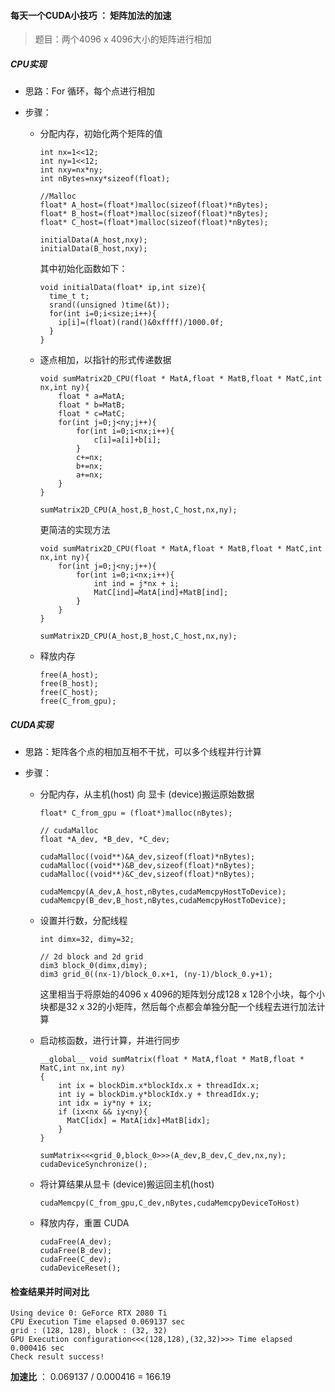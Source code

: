 #### 每天一个CUDA小技巧 ： 矩阵加法的加速



> 题目：两个4096 x 4096大小的矩阵进行相加

##### CPU实现

- 思路：For 循环，每个点进行相加

- 步骤：

  - 分配内存，初始化两个矩阵的值

    ```
    int nx=1<<12;
    int ny=1<<12;
    int nxy=nx*ny;
    int nBytes=nxy*sizeof(float);
    
    //Malloc
    float* A_host=(float*)malloc(sizeof(float)*nBytes);
    float* B_host=(float*)malloc(sizeof(float)*nBytes);
    float* C_host=(float*)malloc(sizeof(float)*nBytes);
    
    initialData(A_host,nxy);
    initialData(B_host,nxy);
    ```

    其中初始化函数如下：

    ```
    void initialData(float* ip,int size){
      time_t t;
      srand((unsigned )time(&t)); 
      for(int i=0;i<size;i++){
        ip[i]=(float)(rand()&0xffff)/1000.0f;
      }
    }
    ```

  - 逐点相加，以指针的形式传递数据

    ```
    void sumMatrix2D_CPU(float * MatA,float * MatB,float * MatC,int nx,int ny){
        float * a=MatA;
        float * b=MatB;
        float * c=MatC;
        for(int j=0;j<ny;j++){
        	for(int i=0;i<nx;i++){
          		c[i]=a[i]+b[i];
        	}
            c+=nx;
            b+=nx;
            a+=nx;
        }
    }
    
    sumMatrix2D_CPU(A_host,B_host,C_host,nx,ny);
    ```

    更简洁的实现方法

    ```
    void sumMatrix2D_CPU(float * MatA,float * MatB,float * MatC,int nx,int ny){
        for(int j=0;j<ny;j++){
            for(int i=0;i<nx;i++){
                int ind = j*nx + i;
                MatC[ind]=MatA[ind]+MatB[ind];
            }
        }
    }
    
    sumMatrix2D_CPU(A_host,B_host,C_host,nx,ny);
    ```

  - 释放内存

    ```
    free(A_host);
    free(B_host);
    free(C_host);
    free(C_from_gpu);
    ```

##### CUDA实现

- 思路：矩阵各个点的相加互相不干扰，可以多个线程并行计算

- 步骤：

  - 分配内存，从主机(host) 向 显卡 (device)搬运原始数据

    ```
    float* C_from_gpu = (float*)malloc(nBytes);
    
    // cudaMalloc
    float *A_dev, *B_dev, *C_dev;
    
    cudaMalloc((void**)&A_dev,sizeof(float)*nBytes);
    cudaMalloc((void**)&B_dev,sizeof(float)*nBytes);
    cudaMalloc((void**)&C_dev,sizeof(float)*nBytes);
    
    cudaMemcpy(A_dev,A_host,nBytes,cudaMemcpyHostToDevice);
    cudaMemcpy(B_dev,B_host,nBytes,cudaMemcpyHostToDevice);
    ```

  - 设置并行数，分配线程

    ```
    int dimx=32, dimy=32;
    
    // 2d block and 2d grid
    dim3 block_0(dimx,dimy);
    dim3 grid_0((nx-1)/block_0.x+1, (ny-1)/block_0.y+1);
    ```

    这里相当于将原始的4096 x 4096的矩阵划分成128 x 128个小块，每个小块都是32 x 32的小矩阵，然后每个点都会单独分配一个线程去进行加法计算

  - 启动核函数，进行计算，并进行同步

    ```
    __global__ void sumMatrix(float * MatA,float * MatB,float * MatC,int nx,int ny)
    {
        int ix = blockDim.x*blockIdx.x + threadIdx.x;
        int iy = blockDim.y*blockIdx.y + threadIdx.y;
        int idx = iy*ny + ix;
        if (ix<nx && iy<ny){
          MatC[idx] = MatA[idx]+MatB[idx];
        }
    }
    
    sumMatrix<<<grid_0,block_0>>>(A_dev,B_dev,C_dev,nx,ny);
    cudaDeviceSynchronize();
    ```

  - 将计算结果从显卡 (device)搬运回主机(host)

    ```
    cudaMemcpy(C_from_gpu,C_dev,nBytes,cudaMemcpyDeviceToHost)
    ```

  - 释放内存，重置 CUDA

    ```
    cudaFree(A_dev);
    cudaFree(B_dev);
    cudaFree(C_dev);
    cudaDeviceReset();
    ```

#### 检查结果并时间对比

```
Using device 0: GeForce RTX 2080 Ti
CPU Execution Time elapsed 0.069137 sec
grid : (128, 128), block : (32, 32)
GPU Execution configuration<<<(128,128),(32,32)>>> Time elapsed 0.000416 sec
Check result success!
```

**加速比** ： 0.069137 / 0.000416 = 166.19
